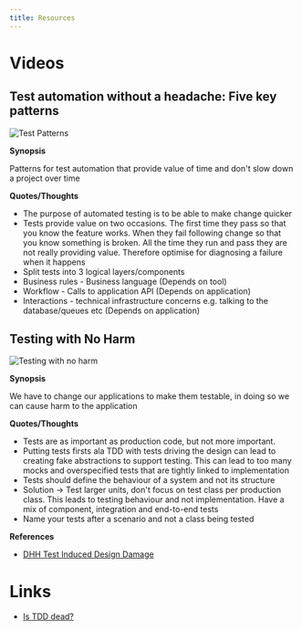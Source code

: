 ```yaml
---
title: Resources
---
```


# Videos

## Test automation without a headache: Five key patterns

![Test Patterns](https://vimeo.com/154289460)

**Synopsis**

Patterns for test automation that provide value of time and don't slow down a project over time

**Quotes/Thoughts**

* The purpose of automated testing is to be able to make change quicker
* Tests provide value on two occasions.  The first time they pass so that you know the feature works.  When they fail following change so that you know something is broken.  All the time they run and pass they are not really providing value.  Therefore optimise for diagnosing a failure when it happens
* Split tests into 3 logical layers/components
 * Business rules - Business language (Depends on tool)
 * Workflow - Calls to application API (Depends on application)
 * Interactions - technical infrastructure concerns e.g. talking to the database/queues etc (Depends on application)

## Testing with No Harm

![Testing with no harm](https://vimeo.com/154312751)

**Synopsis**

We have to change our applications to make them testable, in doing so we can cause harm to the application

**Quotes/Thoughts**

* Tests are as important as production code, but not more important.  
* Putting tests firsts ala TDD with tests driving the design can lead to creating fake abstractions to support testing.  This can lead to too many mocks and overspecified tests that are tightly linked to implementation
* Tests should define the behaviour of a system and not its structure
* Solution -> Test larger units, don't focus on test class per production class.  This leads to testing behaviour and not implementation.  Have a mix of component, integration and end-to-end tests
* Name your tests after a scenario and not a class being tested

**References**

* [DHH Test Induced Design Damage](http://david.heinemeierhansson.com/2014/test-induced-design-damage.html)

# Links

* [Is TDD dead?](https://martinfowler.com/articles/is-tdd-dead/)
